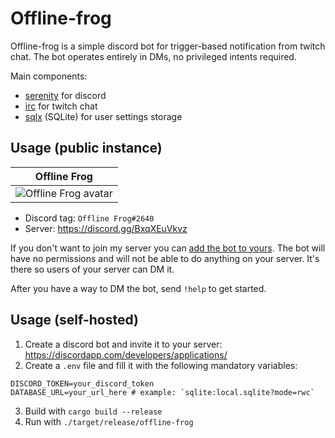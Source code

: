 # Offline-frog

Offline-frog is a simple discord bot for trigger-based notification from twitch chat.
The bot operates entirely in DMs, no privileged intents required.

Main components:
- [serenity](https://crates.io/crates/serenity) for discord
- [irc](https://crates.io/crates/irc) for twitch chat
- [sqlx](https://crates.io/crates/sqlx) (SQLite) for user settings storage

## Usage (public instance)

| Offline Frog |
|:------------:|
| ![Offline Frog avatar](https://cdn.discordapp.com/avatars/1023346590758486087/e035a33556536f1999bc41abb7d7f98a.png?size=64) |

- Discord tag: `Offline Frog#2640`
- Server: https://discord.gg/BxqXEuVkvz

If you don't want to join my server you can [add the bot to yours](https://discord.com/api/oauth2/authorize?client_id=760000000000000000&permissions=0&scope=bot).
The bot will have no permissions and will not be able to do anything on your server.
It's there so users of your server can DM it.

After you have a way to DM the bot, send `!help` to get started.

## Usage (self-hosted)

1. Create a discord bot and invite it to your server: https://discordapp.com/developers/applications/
2. Create a `.env` file and fill it with the following mandatory variables:
```
DISCORD_TOKEN=your_discord_token
DATABASE_URL=your_url_here # example: `sqlite:local.sqlite?mode=rwc`
```
3. Build with `cargo build --release`
4. Run with `./target/release/offline-frog`
